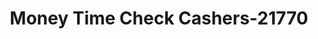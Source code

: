 ---
f_zip-code: 74129
f_state-code: OK
title: Money Time Check Cashers-21770
f_phone: 918-437-4900
f_city-only: Tulsa
f_address: 11333 East 21St Street # C Tulsa
f_location-unique-id: '21770'
slug: money-time-check-cashers-21770
updated-on: '2024-05-30T13:46:58.046Z'
created-on: '2024-05-30T13:36:59.803Z'
published-on: '2024-05-30T13:54:32.469Z'
f_city-state: cms/city/tulsa-ok.md
f_company: cms/company/money-time-check-cashers.md
f_state: cms/state/oklahoma.md
layout: '[payday-loan].html'
tags: payday-loan
---